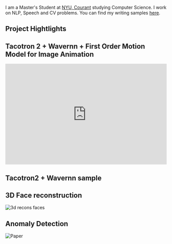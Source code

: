 
I am a Master's Student at [NYU, Courant](https://www.courant.nyu.edu/) studying Computer Science. I work on NLP, Speech and CV problems. You can find my writing samples [here](https://scholar.google.com/citations?user=YgWXXZcAAAAJ&hl=en). 

## Project Hightlights

## Tacotron 2 + Wavernn + First Order Motion Model for Image Animation
<iframe width="100%" height="315" src="https://www.youtube.com/embed/5HQAaUHMpzc" frameborder="0" allow="accelerometer; autoplay; clipboard-write; encrypted-media; gyroscope; picture-in-picture" allowfullscreen></iframe>

## Tacotron2 + Wavernn sample



## 3D Face reconstruction
![3d recons faces](https://github.com/alchemi5t/alchemi5t.github.io/blob/main/faces.png "Face reconstruction for frontolized face recognition")

## Anomaly Detection

![Paper](https://openreview.net/forum?id=vvLWTXkJ2Zv)



